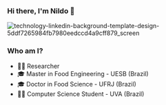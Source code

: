 ### Hi there, I'm Nildo 👋
![technology-linkedin-background-template-design-5ddf7265984fb7980eedccd4a9cff879_screen](https://user-images.githubusercontent.com/86665339/127336807-cc1a0730-18c1-47b3-8724-d5a121e49dca.jpg)

### Who am I?

- 👨‍🔬 Researcher
- 🎓 Master in Food Engineering - UESB (Brazil)
- 🎓 Doctor in Food Science - UFRJ (Brazil)
- 👨‍💻 Computer Science Student - UVA (Brazil)







